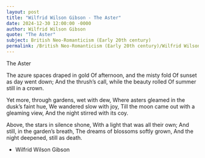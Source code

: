 ```yaml
---
layout: post
title: "Wilfrid Wilson Gibson - The Aster"
date: 2024-12-30 12:00:00 -0000
author: Wilfrid Wilson Gibson
quote: "The Aster"
subject: British Neo-Romanticism (Early 20th century)
permalink: /British Neo-Romanticism (Early 20th century)/Wilfrid Wilson Gibson/Wilfrid Wilson Gibson - The Aster
---
```


The Aster

The azure spaces draped in gold
Of afternoon, and the misty fold
Of sunset as day went down;
And the thrush’s call, while the beauty rolled
Of summer still in a crown.

Yet more, through gardens, wet with dew,
Where asters gleamed in the dusk’s faint hue,
We wandered slow with joy,
Till the moon came out with a gleaming view,
And the night stirred with its coy.

Above, the stars in silence shone,
With a light that was all their own;
And still, in the garden’s breath,
The dreams of blossoms softly grown,
And the night deepened, still as death.

- Wilfrid Wilson Gibson
